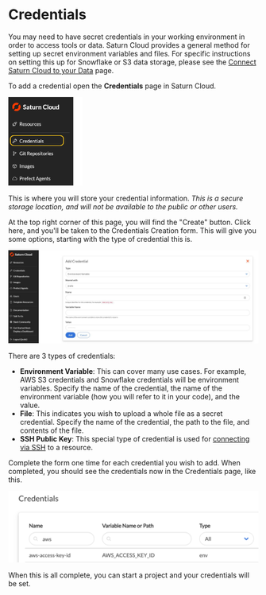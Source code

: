 # Credentials

You may need to have secret credentials in your working environment in order to access tools or data.  Saturn Cloud provides a general method for setting up secret environment variables and files. For specific instructions on setting this up for Snowflake or S3 data storage, please see the [Connect Saturn Cloud to your Data](<docs/Using Saturn Cloud/connect_data.md>) page.

To add a credential open the **Credentials** page in Saturn Cloud.

<img src="/images/docs/creds1.png" alt="Screenshot of side menu of Saturn Cloud product with Credentials selected" style="width:150px;" class="doc-image">

This is where you will store your credential information. *This is a secure storage location, and will not be available to the public or other users.*

At the top right corner of this page, you will find the "Create" button. Click here, and you'll be taken to the Credentials Creation form. This will give you some options, starting with the type of credential this is.

<img src="/images/docs/creds2.jpg" alt="Screenshot of Saturn Cloud Create Credentials form" class="doc-image">

There are 3 types of credentials:

* **Environment Variable**: This can cover many use cases. For example, AWS S3 credentials and Snowflake credentials will be environment variables. Specify the name of the credential, the name of the environment variable (how you will refer to it in your code), and the value.
* **File**: This indicates you wish to upload a whole file as a secret credential. Specify the name of the credential, the path to the file, and contents of the file.
* **SSH Public Key**: This special type of credential is used for [connecting via SSH](<docs/Using Saturn Cloud/ide_ssh.md>) to a resource.

Complete the form one time for each credential you wish to add. When completed, you should see the credentials now in the Credentials page, like this.

<img src="/images/docs/creds3.png" alt="Screenshot of Credentials list in Saturn Cloud product" class="doc-image">

When this is all complete, you can start a project and your credentials will be set.
